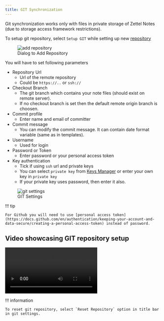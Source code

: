 ```yaml
---
title: GIT Synchronization
---
```


Git synchronization works only with files in private storage of Zettel Notes (due to storage access framework restrictions). 

To setup git repository, select `Setup GIT` while setting up new [repository](../index.md)

<figure>
<img src="/assets/img/synchronization-git.jpeg" alt="add repository"/>
 <figcaption>Dialog to Add Repository</figcaption>
</figure>

You will have to set following parameters

- Repository Url
  - Url of the remote repository
  - Could be `https://..` or `ssh://`
- Checkout Branch
  - The git branch which contains your note files (should exist on remote server).
  - If no checkout branch is set then the default remote origin branch is choosen.
- Commit profile 
  - Enter name and email of committer
- Commit message
  - You can modify the commit message. It can contain date format variable (same as in templates).
- Username
  - Used for login
- Password or Token
  - Enter password or your personal access token
- Key authentication
  - Tick if using `ssh` url and private keys
  - You can select `private key` from [Keys Manager](./keys-manager.md) or enter your own key in `private key`
  - If your private key uses password, then enter it also.


<figure>
<img src="/assets/img/synchronization-git-settings.png" alt="git settings"/>
 <figcaption>GIT Settings</figcaption>
</figure>

!!! tip

    For Github you will need to use [personal access token](https://docs.github.com/en/authentication/keeping-your-account-and-data-secure/creating-a-personal-access-token) instead of password.


## Video showcasing GIT repository setup

<video controls>
  <source src="/assets/videos/git.webm" type="video/webm"/>
Your browser does not support the video tag.
</video>


!!! information

    To reset git repository, select `Reset Repository` option in title bar in git settings.

